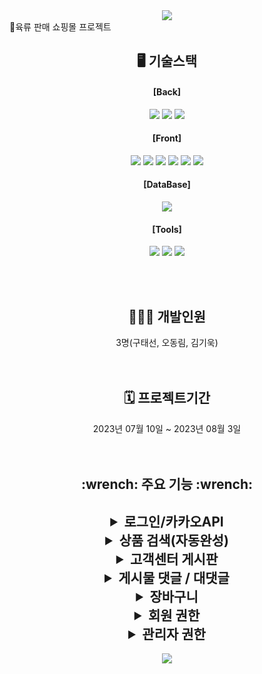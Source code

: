 <div align=center>
<img src="https://capsule-render.vercel.app/api?type=waving&color=auto&height=200&section=header&text=Meat_Rule&fontSize=90" />
</div>
  🍗육류 판매 쇼핑몰 프로젝트

<div align=center>
 <h2>🖥️ 기술스택</h2>
</div>
<div align=center>
<h4>[Back]</h4>
<img src="https://img.shields.io/badge/java-007396?style=flat&logo=java&logoColor=white"> <img src="https://img.shields.io/badge/springboot-6DB33F?style=flat&logo=springboot&logoColor=white"> <img src="https://img.shields.io/badge/Tomcat-F8DC75?style=flat&logo=ApacheTomcat&logoColor=white" /><br>

#### [Front]
<img src="https://img.shields.io/badge/html5-E34F26?style=flat&logo=html5&logoColor=white"> <img src="https://img.shields.io/badge/css-1572B6?style=flat&logo=css3&logoColor=white"> <img src="https://img.shields.io/badge/javascript-F7DF1E?style=flat&logo=javascript&logoColor=black"> <img src="https://img.shields.io/badge/CSS3-1572B6?style=flat&logo=CSS3&logoColor=white" />
<img src="https://img.shields.io/badge/jquery-0769AD?style=flat&logo=jquery&logoColor=white"> <img src="https://img.shields.io/badge/bootstrap-7952B3?style=flat&logo=bootstrap&logoColor=white"><br>


#### [DataBase]
<img src="https://img.shields.io/badge/mysql-4479A1?style=flat&logo=mysql&logoColor=white"><br>


#### [Tools]
<img src="https://img.shields.io/badge/github-181717?style=flat&logo=github&logoColor=white"> <img src="https://img.shields.io/badge/git-F05032?style=flat&logo=git&logoColor=white">
<img src="https://img.shields.io/badge/Notion-333317?style=flat&logo=Notion&logoColor=white" />
</div>
<br>
<br>
<div align=center>
	<h2>👩‍👧‍👦 개발인원</h2>
	3명(구태선, 오동림, 김기욱)
</div>

<br>
<br>
<div align=center>
	<h2>🗓️ 프로젝트기간</h2>
	2023년 07월 10일 ~ 2023년 08월 3일
</div>
<br>
<br>

<div align=center>
	<h2>:wrench: 주요 기능 :wrench:<h2>
<div align=center>
	
<details>
<summary>로그인/카카오API</summary>
<div markdown="5">

회원 로그인
![login](https://github.com/grapejuic2/meatRule_boot/assets/122254607/e59e5926-676e-442e-ba1d-11a021905f7e)

관리자 로그인

</div>
</details>

<details>
<summary><h7>상품 검색(자동완성)</h7></summary>
<div markdown="1">

![장바구니-결제](https://github.com/grapejuic2/meatRule_boot/assets/122254607/1406e5c6-7f3c-4513-8a3b-aa874cd8a6f6)

</div>
</details>

<details>
<summary>고객센터 게시판</summary>
<div markdown="1">

![장바구니-결제](https://github.com/grapejuic2/meatRule_boot/assets/122254607/1406e5c6-7f3c-4513-8a3b-aa874cd8a6f6)

</div>
</details>

<details>
<summary>게시물 댓글 / 대댓글</summary>
<div markdown="1">

![댓글](https://github.com/grapejuic2/meatRule_boot/assets/122254607/fa4a725c-2b0f-4797-92ed-0e1f4998be10)

</div>
</details>


<details>
<summary>장바구니</summary>
<div markdown="1">

![장바구니-결제](https://github.com/grapejuic2/meatRule_boot/assets/122254607/1406e5c6-7f3c-4513-8a3b-aa874cd8a6f6)

</div>
</details>


<details>
<summary>회원 권한</summary>
<div markdown="1">

![회원관리](https://github.com/grapejuic2/meatRule_boot/assets/122254607/d34ae190-cd9a-440c-9378-a6c1b088e5a1)

</div>
</details>

<details>
<summary>관리자 권한</summary>
<div markdown="1">

![관리자](https://github.com/grapejuic2/meatRule_boot/assets/122254607/cbf364d7-1f7f-46db-9f18-d544dd1e357e)

</div>
</details>



</div>
</div>

<div align=center>
<img src="https://capsule-render.vercel.app/api?type=waving&color=auto&height=200&section=footer&fontSize=90" />
</div>
